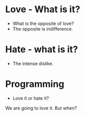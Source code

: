 
# Love - What is it?
* What is the opposite of love?
* The opposite is indifference.

# Hate - what is it?
* The intense dislike.

# Programming
* Love it or hate it?

We are going to love it. But when?
